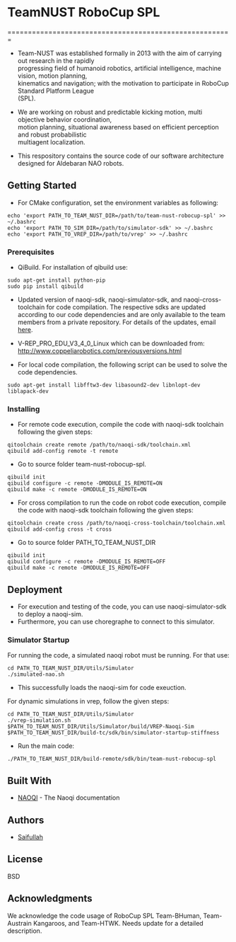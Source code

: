 # TeamNUST RoboCup SPL
=======================================================

* Team-NUST   was   established   formally   in   2013   with   the   aim   of   carrying   out   research   in   the   rapidly  
progressing   field   of   humanoid   robotics,   artificial   intelligence,   machine   vision,   motion   planning,  
kinematics   and   navigation;   with   the   motivation   to   participate   in   RoboCup   Standard   Platform   League  
(SPL).   
* We   are   working   on   robust   and   predictable   kicking   motion,   multi   objective   behavior   coordination,  
motion   planning,   situational   awareness   based   on   efficient   perception   and   robust   probabilistic  
multiagent   localization. 

* This respository contains the source code of our software architecture designed for Aldebaran NAO robots.

## Getting Started

* For CMake configuration, set the environment variables as following:
```
echo 'export PATH_TO_TEAM_NUST_DIR=/path/to/team-nust-robocup-spl' >> ~/.bashrc 
echo 'export PATH_TO_SIM_DIR=/path/to/simulator-sdk' >> ~/.bashrc 
echo 'export PATH_TO_VREP_DIR=/path/to/vrep' >> ~/.bashrc 
```

### Prerequisites

* QiBuild. For installation of qibuild use:
```
sudo apt-get install python-pip
sudo pip install qibuild
```
* Updated version of naoqi-sdk, naoqi-simulator-sdk, and naoqi-cross-toolchain for code compilation. The respective sdks are updated according to our code dependencies and are only available to the team members from a private repository. For details of the updates, email <A href="mailto:saifullah3396@gmail.com">here</A>.
* V-REP_PRO_EDU_V3_4_0_Linux which can be downloaded from: http://www.coppeliarobotics.com/previousversions.html

* For local code compilation, the following script can be used to solve the code dependencies.
```
sudo apt-get install libfftw3-dev libasound2-dev libnlopt-dev liblapack-dev
```

### Installing
* For remote code execution, compile the code with naoqi-sdk toolchain following the given steps:
```
qitoolchain create remote /path/to/naoqi-sdk/toolchain.xml 
qibuild add-config remote -t remote
```
* Go to source folder team-nust-robocup-spl.
```
qibuild init
qibuild configure -c remote -DMODULE_IS_REMOTE=ON
qibuild make -c remote -DMODULE_IS_REMOTE=ON
```

* For cross compilation to run the code on robot code execution, compile the code with naoqi-sdk toolchain following the given steps:
```
qitoolchain create cross /path/to/naoqi-cross-toolchain/toolchain.xml 
qibuild add-config cross -t cross
```
* Go to source folder PATH_TO_TEAM_NUST_DIR
```
qibuild init
qibuild configure -c remote -DMODULE_IS_REMOTE=OFF
qibuild make -c remote -DMODULE_IS_REMOTE=OFF
```

## Deployment

* For execution and testing of the code, you can use naoqi-simulator-sdk to deploy a naoqi-sim.
* Furthermore, you can use choregraphe to connect to this simulator.

### Simulator Startup

For running the code, a simulated naoqi robot must be running. For that use:
```
cd PATH_TO_TEAM_NUST_DIR/Utils/Simulator
./simulated-nao.sh
```
* This successfully loads the naoqi-sim for code exeuction.

For dynamic simulations in vrep, follow the given steps:
```
cd PATH_TO_TEAM_NUST_DIR/Utils/Simulator
./vrep-simulation.sh
$PATH_TO_TEAM_NUST_DIR/Utils/Simulator/build/VREP-Naoqi-Sim
$PATH_TO_TEAM_NUST_DIR/build-tc/sdk/bin/simulator-startup-stiffness
```
* Run the main code:
```
./PATH_TO_TEAM_NUST_DIR/build-remote/sdk/bin/team-nust-robocup-spl
```

## Built With
* [NAOQI](http://doc.aldebaran.com/2-1) - The Naoqi documentation

## Authors
* <A href="mailto:saifullah3396@gmail.com">Saifullah</A>

## License
BSD

## Acknowledgments
We acknowledge the code usage of RoboCup SPL Team-BHuman, Team-Austrain Kangaroos, and Team-HTWK. Needs update for a detailed description.

